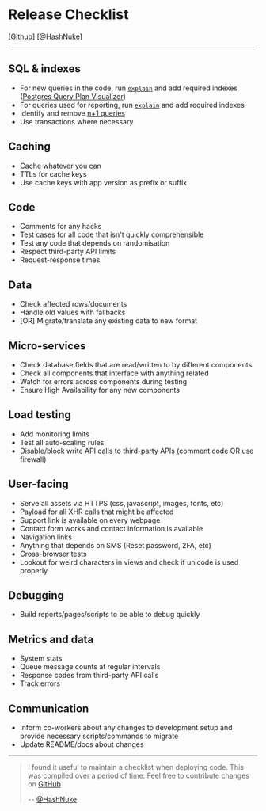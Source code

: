 # Release Checklist

[[Github](https://github.com/HashNuke/release-checklist)] [[@HashNuke](https://twitter.com/HashNuke)]

---

## SQL & indexes
* For new queries in the code, run [`explain`](https://www.postgresql.org/docs/current/static/using-explain.html) and add required indexes ([Postgres Query Plan Visualizer](http://tatiyants.com/pev/))
* For queries used for reporting, run [`explain`](https://www.postgresql.org/docs/current/static/using-explain.html) and add required indexes
* Identify and remove [n+1 queries](https://stackoverflow.com/questions/97197/what-is-n1-select-query-issue)
* Use transactions where necessary

## Caching
* Cache whatever you can
* TTLs for cache keys
* Use cache keys with app version as prefix or suffix

## Code
* Comments for any hacks
* Test cases for all code that isn't quickly comprehensible
* Test any code that depends on randomisation
* Respect third-party API limits
* Request-response times

## Data
* Check affected rows/documents
* Handle old values with fallbacks
* [OR] Migrate/translate any existing data to new format

## Micro-services
* Check database fields that are read/written to by different components
* Check all components that interface with anything related
* Watch for errors across components during testing
* Ensure High Availability for any new components

## Load testing
* Add monitoring limits
* Test all auto-scaling rules
* Disable/block write API calls to third-party APIs (comment code OR use firewall)

## User-facing
* Serve all assets via HTTPS (css, javascript, images, fonts, etc)
* Payload for all XHR calls that might be affected
* Support link is available on every webpage
* Contact form works and contact information is available
* Navigation links
* Anything that depends on SMS (Reset password, 2FA, etc)
* Cross-browser tests
* Lookout for weird characters in views and check if unicode is used properly

## Debugging
* Build reports/pages/scripts to be able to debug quickly

## Metrics and data
* System stats
* Queue message counts at regular intervals
* Response codes from third-party API calls
* Track errors

## Communication
* Inform co-workers about any changes to development setup and provide necessary scripts/commands to migrate
* Update README/docs about changes

---

> I found it useful to maintain a checklist when deploying code. This was compiled over a period of time. Feel free to contribute changes on [GitHub](https://github.com/HashNuke/release-checklist)
> 
> -- [@HashNuke](https://twitter.com/HashNuke)
